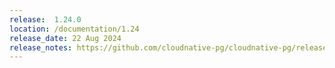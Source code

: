 ```yaml
---
release:  1.24.0
location: /documentation/1.24
release_date: 22 Aug 2024
release_notes: https://github.com/cloudnative-pg/cloudnative-pg/releases/tag/v1.24.0
---
```

